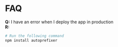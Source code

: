 # FAQ

**Q:** I have an error when I deploy the app in production  
**R:** 
```bash
# Run the following command
npm install autoprefixer
```
